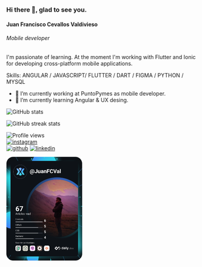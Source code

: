 
### Hi there 👋,  glad to see you.
#### Juan Francisco Cevallos Valdivieso
###### Mobile developer
I'm passionate of learning. At the moment I'm working with Flutter and Ionic for developing cross-platform mobile applications.

Skills: ANGULAR / JAVASCRIPT/ FLUTTER / DART / FIGMA / PYTHON / MYSQL

- 🔭 I’m currently working at PuntoPymes as mobile developer. 
- 🌱 I’m currently learning Angular & UX desing. 



![GitHub stats](https://github-readme-stats.vercel.app/api?username=JuanFCVAL&show_icons=true&count_private=true)  

![GitHub streak stats](https://github-readme-streak-stats.herokuapp.com/?user=JuanFCVAL)  

![Profile views](https://gpvc.arturio.dev/JuanFCVAL)  
[<img src='https://cdn.jsdelivr.net/npm/simple-icons@3.0.1/icons/instagram.svg' alt='instagram' height='36'>](https://www.instagram.com/juanfceval/)  
[<img src='https://cdn.jsdelivr.net/npm/simple-icons@3.0.1/icons/github.svg' alt='github' height='36'>](https://github.com/JuanFCVAL) 
[<img src='https://cdn.jsdelivr.net/npm/simple-icons@3.0.1/icons/linkedin.svg' alt='linkedin' height='36'>](https://www.linkedin.com/in/juanfcval/)  



<a href="https://app.daily.dev/JuanFCVal"><img src="https://github.com/JuanFCVal/JuanFCVal/blob/main/devcard.svg" width="200" alt="Dev Card"/></a>

